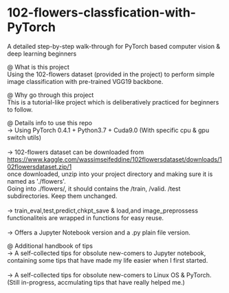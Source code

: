 # 102-flowers-classfication-with-PyTorch
A detailed step-by-step walk-through for PyTorch based computer vision & deep learning beginners

@ What is this project<br>
Using the 102-flowers dataset (provided in the project) to perform simple image classification with pre-trained VGG19 backbone.

@ Why go through this project<br>
This is a tutorial-like project which is deliberatively practiced for beginners to follow.

@ Details info to use this repo<br>
-> Using PyTorch 0.4.1 + Python3.7 + Cuda9.0 (With specific cpu & gpu switch utils)<br>
<br>
-> 102-flowers dataset can be downloaded from https://www.kaggle.com/wassimseifeddine/102flowersdataset/downloads/102flowersdataset.zip/1<br>
once downloaded, unzip into your project directory and making sure it is named as './flowers'. <br>
Going into ./flowers/, it should contains the /train, /valid. /test subdirectories. Keep them unchanged.<br>
<br>
-> train_eval,test,predict,chkpt_save & load,and image_preprossess functionaliteis are wrapped in functions for easy reuse.<br>
<br>
-> Offers a Jupyter Notebook version and a .py plain file version.<br>

@ Additional handbook of tips <br>
-> A self-collected tips for obsolute new-comers to Jupyter notebook, containing some tips that have made my life easier when I first started. <br>
<br>
-> A self-collected tips for obsolute new-comers to Linux OS & PyTorch. (Still in-progress, accmulating tips that have really helped me.) 
<br>

